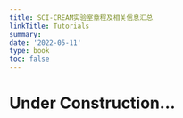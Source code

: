 ```yaml
---
title: SCI-CREAM实验室章程及相关信息汇总
linkTitle: Tutorials
summary: 
date: '2022-05-11'
type: book
toc: false
---
```


# Under Construction...
